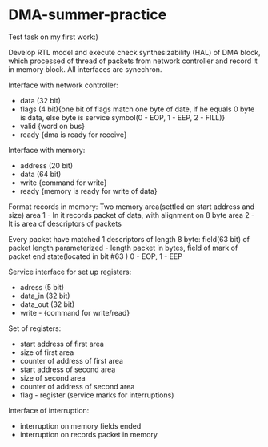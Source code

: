 # DMA-summer-practice
 Test task on my first work:)

Develop RTL model and execute check synthesizability (HAL) of DMA block, which processed of thread of packets from network controller and record it in memory block. All interfaces are synechron.
 
Interface with network controller:
- data (32 bit)
- flags (4 bit){one bit of flags match one byte of date, if he equals 0 byte is data, else byte is service symbol(0 - EOP, 1 - EEP, 2 - FILL)}
- valid {word on bus}
- ready {dma is ready for receive}
 
Interface with memory:
- address (20 bit)
- data (64 bit)
- write {command for write}
- ready {memory is ready for write of data}

Format records in memory:
Two memory area(settled on start address and size)
area 1 - In it records packet of data, with alignment on 8 byte
area 2 - It is area of descriptors of packets

Every packet have matched 1 descriptors of length 8 byte: field(63 bit) of packet length parameterized - length packet in bytes, field of mark of packet end state(located in bit #63 ) 0 - EOP, 1 - EEP
 
Service interface for set up registers:
- adress (5 bit)
- data_in (32 bit)
- data_out (32 bit)
- write - {command for write/read}

 Set of registers:
- start address of first area
- size of first area
- counter of address of first area
- start address of second area
- size of second area
- counter of address of second area 
- flag - register (service marks for interruptions)
 
Interface of interruption:
- interruption on memory fields ended
- interruption on records packet in memory

